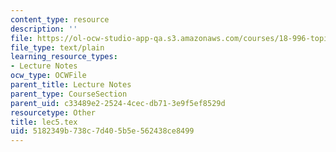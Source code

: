 ```yaml
---
content_type: resource
description: ''
file: https://ol-ocw-studio-app-qa.s3.amazonaws.com/courses/18-996-topics-in-theoretical-computer-science-internet-research-problems-spring-2002/5182349b738c7d405b5e562438ce8499_lec5.tex
file_type: text/plain
learning_resource_types:
- Lecture Notes
ocw_type: OCWFile
parent_title: Lecture Notes
parent_type: CourseSection
parent_uid: c33489e2-2524-4cec-db71-3e9f5ef8529d
resourcetype: Other
title: lec5.tex
uid: 5182349b-738c-7d40-5b5e-562438ce8499
---
```

